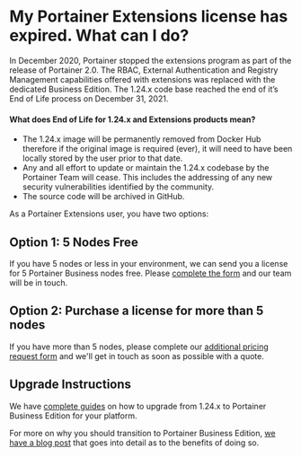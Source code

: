 # My Portainer Extensions license has expired. What can I do?

In December 2020, Portainer stopped the extensions program as part of the release of Portainer 2.0. The RBAC, External Authentication and Registry Management capabilities offered with extensions was replaced with the dedicated Business Edition. The 1.24.x code base reached the end of it’s End of Life process on December 31, 2021.&#x20;

#### **What does End of Life for 1.24.x and Extensions products mean?**

* The 1.24.x image will be permanently removed from Docker Hub therefore if the original image is required (ever), it will need to have been locally stored by the user prior to that date.
* Any and all effort to update or maintain the 1.24.x codebase by the Portainer Team will cease. This includes the addressing of any new security vulnerabilities identified by the community.
* The source code will be archived in GitHub.

As a Portainer Extensions user, you have two options:

## Option 1: 5 Nodes Free

If you have 5 nodes or less in your environment, we can send you a license for 5 Portainer Business nodes free. Please [complete the form](https://www.portainer.io/pb5-free-node-program-early-access-invite) and our team will be in touch.

## Option 2: Purchase a license for more than 5 nodes

If you have more than 5 nodes, please complete our [additional pricing request form](https://www.portainer.io/portainer-business-buy-more) and we'll get in touch as soon as possible with a quote.

## Upgrade Instructions

We have [complete guides](../../start/upgrade/tobe/) on how to upgrade from 1.24.x to Portainer Business Edition for your platform.

For more on why you should transition to Portainer Business Edition, [we have a blog post](https://www.portainer.io/blog/why-transition-to-portainer-business-from-portainer-extensions) that goes into detail as to the benefits of doing so.



